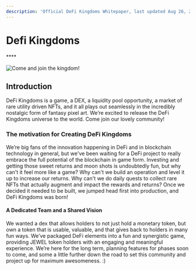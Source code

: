 ```yaml
---
description: 'Official DeFi Kingdoms Whitepaper, last updated Aug 26, 2021'
---
```


# Defi Kingdoms

\*\*\*\*

![Come and join the kingdom!](.gitbook/assets/sunday-slide-1a.jpg)

## Introduction

DeFi Kingdoms is a game, a DEX, a liquidity pool opportunity, a market of rare utility driven NFTs, and it all plays out seamlessly in the incredibly nostalgic form of fantasy pixel art. We’re excited to release the DeFi Kingdoms universe to the world. Come join our lovely community!

### The motivation for Creating DeFi Kingdoms

We’re big fans of the innovation happening in DeFi and in blockchain technology in general, but we've been waiting for a DeFi project to really embrace the full potential of the blockchain in game form. Investing and getting those sweet returns and moon shots is undoubtedly fun, but why can't it feel more like a game? Why can't we build an operation and level it up to increase our returns. Why can't we do daily quests to collect rare NFTs that actually augment and impact the rewards and returns? Once we decided it needed to be built, we jumped head first into production, and DeFi Kingdoms was born!

#### A Dedicated Team and a Shared Vision

We wanted a dex that allows holders to not just hold a monetary token, but own a token that is usable, valuable, and that gives back to holders in many fun ways. We’ve packaged DeFi elements into a fun and synergistic game, providing JEWEL token holders with an engaging and meaningful experience. We’re here for the long term, planning features for phases soon to come, and some a little further down the road to set this community and project up for maximum awesomeness. :\)  


